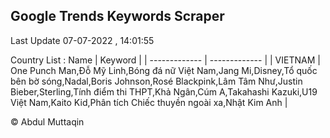 

## Google Trends Keywords Scraper 
 
Last Update 07-07-2022 , 14:01:55

Country List :
 Name  | Keyword |
| ------------- | ------------- |
| VIETNAM | One Punch Man,Đỗ Mỹ Linh,Bóng đá nữ Việt Nam,Jang Mi,Disney,Tổ quốc bên bờ sóng,Nadal,Boris Johnson,Rosé Blackpink,Lâm Tâm Như,Justin Bieber,Sterling,Tính điểm thi THPT,Khả Ngân,Cúm A,Takahashi Kazuki,U19 Việt Nam,Kaito Kid,Phân tích Chiếc thuyền ngoài xa,Nhật Kim Anh |



© Abdul Muttaqin 
